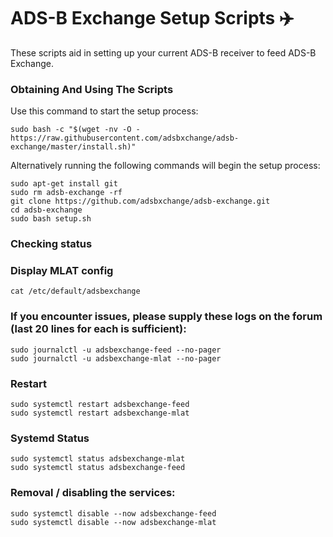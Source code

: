 # ADS-B Exchange Setup Scripts :airplane:

These scripts aid in setting up your current ADS-B receiver to feed ADS-B Exchange.

### Obtaining And Using The Scripts

Use this command to start the setup process:

```
sudo bash -c "$(wget -nv -O - https://raw.githubusercontent.com/adsbxchange/adsb-exchange/master/install.sh)"
```

Alternatively running the following commands will begin the setup process:

```
sudo apt-get install git
sudo rm adsb-exchange -rf
git clone https://github.com/adsbxchange/adsb-exchange.git
cd adsb-exchange
sudo bash setup.sh
```

### Checking status

### Display MLAT config
```
cat /etc/default/adsbexchange
```

### If you encounter issues, please supply these logs on the forum (last 20 lines for each is sufficient):

```
sudo journalctl -u adsbexchange-feed --no-pager
sudo journalctl -u adsbexchange-mlat --no-pager
```

### Restart

```
sudo systemctl restart adsbexchange-feed
sudo systemctl restart adsbexchange-mlat
```


### Systemd Status

```
sudo systemctl status adsbexchange-mlat
sudo systemctl status adsbexchange-feed
```


### Removal / disabling the services:

```
sudo systemctl disable --now adsbexchange-feed
sudo systemctl disable --now adsbexchange-mlat
```
